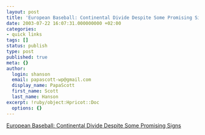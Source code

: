 ```yaml
---
layout: post
title: 'European Baseball: Continental Divide Despite Some Promising Signs'
date: 2003-07-22 16:07:31.000000000 +02:00
categories:
- quick links
tags: []
status: publish
type: post
published: true
meta: {}
author:
  login: shanson
  email: papascott-wp@gmail.com
  display_name: PapaScott
  first_name: Scott
  last_name: Hanson
excerpt: !ruby/object:Hpricot::Doc
  options: {}
---
```

<p><a title="'We've come a long way. Teams get their own fields now instead of playing on soccer fields.'" href="http://www.nytimes.com/2003/07/19/sports/baseball/19EURO.html?ex=1374033600&en=d8c489cfde52b199&ei=5007&partner=USERLAND">European Baseball: Continental Divide Despite Some Promising Signs</a></p>
